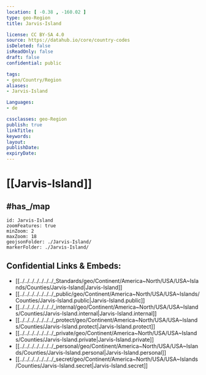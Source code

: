 ```yaml
---
location: [ -0.38 , -160.02 ] 
type: geo-Region
title: Jarvis-Island

license: CC BY-SA 4.0
source: https://datahub.io/core/country-codes
isDeleted: false
isReadOnly: false
draft: false
confidential: public

tags:
- geo/Country/Region
aliases:
- Jarvis-Island

Languages:
- de

cssclasses: geo-Region
publish: true
linkTitle: 
keywords: 
layout: 
publishDate: 
expiryDate: 
---
```


# [[Jarvis-Island]] 


## #has_/map 


```leaflet
id: Jarvis-Island
zoomFeatures: true 
minZoom: 2 
maxZoom: 18
geojsonFolder: ./Jarvis-Island/
markerFolder: ./Jarvis-Island/
```


## Confidential Links & Embeds: 
- [[../../../../../../../_Standards/geo/Continent/America~North/USA/USA~Islands/Counties/Jarvis-Island|Jarvis-Island]] 
- [[../../../../../../../_public/geo/Continent/America~North/USA/USA~Islands/Counties/Jarvis-Island.public|Jarvis-Island.public]] 
- [[../../../../../../../_internal/geo/Continent/America~North/USA/USA~Islands/Counties/Jarvis-Island.internal|Jarvis-Island.internal]] 
- [[../../../../../../../_protect/geo/Continent/America~North/USA/USA~Islands/Counties/Jarvis-Island.protect|Jarvis-Island.protect]] 
- [[../../../../../../../_private/geo/Continent/America~North/USA/USA~Islands/Counties/Jarvis-Island.private|Jarvis-Island.private]] 
- [[../../../../../../../_personal/geo/Continent/America~North/USA/USA~Islands/Counties/Jarvis-Island.personal|Jarvis-Island.personal]] 
- [[../../../../../../../_secret/geo/Continent/America~North/USA/USA~Islands/Counties/Jarvis-Island.secret|Jarvis-Island.secret]] 

